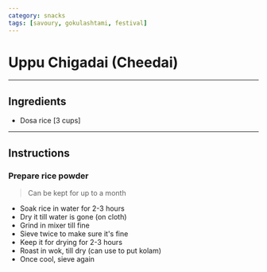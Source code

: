 ```yaml
---
category: snacks
tags: [savoury, gokulashtami, festival]
---
```


# Uppu Chigadai (Cheedai)

---
## Ingredients
- Dosa rice [3 cups]

---
## Instructions

### Prepare rice powder
> Can be kept for up to a month
- Soak rice in water for 2-3 hours 
- Dry it till water is gone (on cloth)
- Grind in mixer till fine
- Sieve twice to make sure it's fine
- Keep it for drying for 2-3 hours
- Roast in wok, till dry (can use to put kolam)
- Once cool, sieve again
